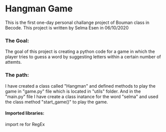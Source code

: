 # Hangman Game

This is the first one-day personal challange project of Bouman class in Becode. This project is written by Selma Esen in 06/10/2020

### The Goal:
The goal of this project is creating a python code for a game in which the player tries to guess a word by suggesting letters within a certain number of attemts.  


### The path:
I have created a class called "Hangman" and defined methods to play the game in "game.py" file which is located in "utils" folder. And in the "main.py" file I have create a class inatance for the word "selma" and used the class method "start_game()" to play the game. 

#### Imported libraries:
import re for RegEx
